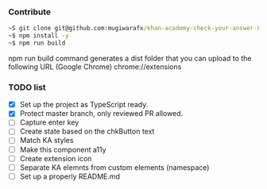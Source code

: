 ### Contribute

```cmd
~S git clone git@github.com:mugiwarafx/khan-academy-check-your-answer-before-submit.git
~$ npm install -y
~$ npm run build
```

npm run build command generates a dist folder that you can upload to the following URL (Google Chrome) chrome://extensions

### TODO list

- [x] Set up the project as TypeScript ready.
- [x] Protect master branch, only reviewed PR allowed.
- [ ] Capture enter key
- [ ] Create state based on the chkButton text
- [ ] Match KA styles
- [ ] Make this component a11y
- [ ] Create extension icon
- [ ] Separate KA elemnts from custom elements (namespace)
- [ ] Set up a properly README.md
